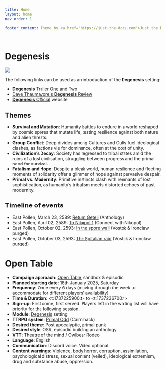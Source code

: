 ```yaml
---
title: Home
layout: home
nav_order: 1

footer_content: Theme by <a href="https://just-the-docs.com">Just the Docs</a>, licensed under the <a href=https://en.wikipedia.org/wiki/MIT_License">MIT License</a>. See <a href=\degenesis/systems/CHANGELOG>CHANGELOG</a>.

---
```


# Degenesis

![](https://img2.storyblok.com/0x0/filters:quality(99):format(webp)/f/72501/2560x1440/1fc6e9d7ce/wp-01-desktop-2560-1440.jpg)

The following links can be used as an introduction of the **Degenesis** setting:

- **Degenesis** Trailer [One](https://www.youtube.com/watch?v=WTCARC91yyw) and [Two](https://www.youtube.com/watch?v=0Tw3KaMr8wk)
- [Dave Thaumavore's **Degenesis** Review](https://youtu.be/8aZRkjvtaow?si=EXGuFbe9oarAbIJ7)
- [**Degenesis** Official](https://degenesis.com) website

## Themes

- **Survival and Mutation**: Humanity battles to endure in a world reshaped by cosmic spores that mutate life, testing resilience against both nature and alien threats.
- **Group Conflict**: Deep divides among Cultures and Cults fuel ideological clashes, as factions vie for dominance, often at the cost of unity.
- **Civilization’s Decay**: Society has regressed to tribal states amid the ruins of a lost civilisation, struggling between progress and the primal need for survival.
- **Fatalism and Hope**: Despite a bleak world, human resilience and fleeting moments of solidarity offer a glimmer of hope against pervasive despair.
- **Primal vs. Modernity**: Primitive instincts clash with remnants of lost sophistication, as humanity’s tribalism meets distorted echoes of past modernity.

## Timeline of events

<!-- QueryToSerialize: LIST without ID region + ", " + timestamp + ": " + "["+ title + "](https://terra-campaigns.github.io/"+ regexreplace(file.path, ".md", "") + ") (" + parent + ")" FROM "degenesis/campaigns" WHERE file.name != "index" SORT timestamp, nav_order asc -->
<!-- SerializedQuery: LIST without ID region + ", " + timestamp + ": " + "["+ title + "](https://terra-campaigns.github.io/"+ regexreplace(file.path, ".md", "") + ") (" + parent + ")" FROM "degenesis/campaigns" WHERE file.name != "index" SORT timestamp, nav_order asc -->
- East Pollen, March 23, 2589: [Return Geteli](https://terra-campaigns.github.io/degenesis/campaigns/Anthology/ReturnGeteli) (Anthology)
- East Pollen, April 02, 2589: [To Nikopol 1](https://terra-campaigns.github.io/degenesis/campaigns/ConnectNikopol/ToNikopol1) (Connect with Nikopol)
- East Pollen, October 02, 2593: [In the spore wall](https://terra-campaigns.github.io/degenesis/campaigns/VostokIronclawPurged/chap1) (Vostok & Ironclaw purged)
- East Pollen, October 03, 2593: [The Spitalian raid](https://terra-campaigns.github.io/degenesis/campaigns/VostokIronclawPurged/chap2) (Vostok & Ironclaw purged)
<!-- SerializedQuery END -->

# Open Table  

- **Campaign approach**: [Open Table](https://thealexandrian.net/wordpress/38643/roleplaying-games/open-table-manifesto), sandbox & episodic  
- **Planned starting date**: 18th January 2025, Saturday  
- **Frequency**: Once every 6 days (moving through the week to accommodate for different players' availability)  
- **Time & Duration**: <t:1737225900:t> to <t:1737236700:t>  
- **Sign-up**: First come, first served. Players left in the waiting list will have priority for the following session.  
- **Module**: [Degenesis](https://terra-campaigns.github.io/degenesis/) setting  
- **TTRPG system**: [Primal Odd](https://terra-campaigns.github.io/degenesis/systems/) (Cairn hack)  
- **Desired theme**: Post apocalyptic, primal punk  
- **Desired style**: OSR, episodic building an anthology.  
- **VTT**: Theatre of the mind / Owlbear Rodeo  
- **Language**: English  
- **Communication**: Discord voice. Video optional.  
- **Content warnings**: Violence, body horror, corruption, assimilation, psychological distress, sexual content (veiled), ideological extremism, drug and substance abuse, oppression.
